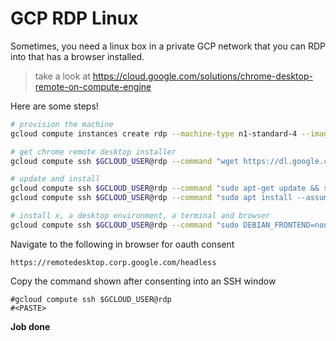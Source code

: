 # GCP RDP Linux

Sometimes, you need a linux box in a private GCP network that you can RDP into that has a browser installed.

> take a look at https://cloud.google.com/solutions/chrome-desktop-remote-on-compute-engine

Here are some steps!
```bash
# provision the machine
gcloud compute instances create rdp --machine-type n1-standard-4 --image-project debian-cloud --image-family debian-9

# get chrome remote desktop installer
gcloud compute ssh $GCLOUD_USER@rdp --command "wget https://dl.google.com/linux/direct/chrome-remote-desktop_current_amd64.deb"

# update and install
gcloud compute ssh $GCLOUD_USER@rdp --command "sudo apt-get update && sudo dpkg --install chrome-remote-desktop_current_amd64.deb"
gcloud compute ssh $GCLOUD_USER@rdp --command "sudo apt install --assume-yes --fix-broken"

# install x, a desktop environment, a terminal and browser
gcloud compute ssh $GCLOUD_USER@rdp --command "sudo DEBIAN_FRONTEND=noninteractive apt-get install -y xinit lxde chromium git lxde"
```

Navigate to the following in browser for oauth consent
```
https://remotedesktop.corp.google.com/headless
```

Copy the command shown after consenting into an SSH window
```
#gcloud compute ssh $GCLOUD_USER@rdp
#<PASTE>

```
__Job done__

